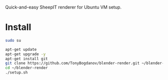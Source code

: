 Quick-and-easy SheepIT renderer for Ubuntu VM setup.

# Install

```bash
sudo su
```

```bash
apt-get update
apt-get upgrade -y
apt-get install git
git clone https://github.com/TonyBogdanov/blender-render.git ~/blender-render
cd ~/blender-render
./setup.sh
```
